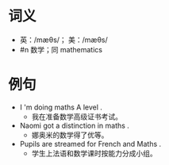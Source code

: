 # 词义
- 英：/mæθs/； 美：/mæθs/
- #n 数学；同 mathematics
# 例句
- I 'm doing maths A level .
	- 我在准备数学高级证书考试。
- Naomi got a distinction in maths .
	- 娜奥米的数学得了优等。
- Pupils are streamed for French and Maths .
	- 学生上法语和数学课时按能力分成小组。

